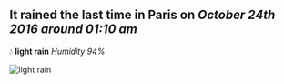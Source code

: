 ## It rained the last time in Paris on *October 24th 2016 around 01:10 am*
💧  **light rain** *Humidity 94%*

![light rain](http://openweathermap.org/img/w/10n.png)
